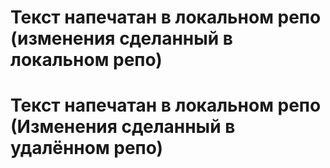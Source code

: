 # Текст напечатан в локальном репо (изменения сделанный в локальном репо)
# Текст напечатан в локальном репо (Изменения сделанный в удалённом репо)
